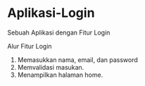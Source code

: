 # Aplikasi-Login
Sebuah Aplikasi dengan Fitur Login

Alur Fitur Login
1. Memasukkan nama, email, dan password
2. Memvalidasi masukan.
5. Menampilkan halaman home.
